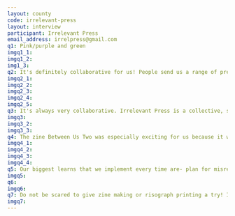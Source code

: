 ```yaml
---
layout: county 
code: irrelevant-press
layout: interview
participant: Irrelevant Press
email_address: irrelpress@gmail.com
q1: Pink/purple and green
imgq1_1: 
imgq1_2: 
img1_3: 
q2: It's definitely collaborative for us! People send us a range of preparedness of files. Often times we do all of the color separating because we have the tools like Photoshop and the experience. We work work a lot with first time zinester and folks new to risographing. Even if the files are perfectly separated we have to play with the opacity to get the perfect ink level on the risograph. The back and forth looks like a lot of very sweet emails with a ton of questions, exclamation points, and thank you's / sorry's on both ends. Regarding paper and binding, we like to offer suggestions and options! Same for ink colors - we have a ton of options and like the decision making to be collaborative so that the artists we work with have the agency they want to over the look of their final project. 
imgq2_1: 
imgq2_2: 
imgq2_3: 
imgq2_4: 
imgq2_5: 
q3: It's always very collaborative. Irrelevant Press is a collective, so all creative decisions are made between the four of us (often via group text). Conceptualizing is often a solo project that happens before hand. All of our projects get input from everyone in the collective though. We also do a lot of projects with outside artists and take the same approach. 
imgq3: 
imgq3_2: 
imgq3_3: 
q4: The zine Between Us Two was especially exciting for us because it was collaborative in both process and authorship. The artist, Wei Keon, asked us if we would write the text to accompany his photos in the zine. The zine depicts stills from the Singaporean film-makers piece, Between Us Two, which is a story of queerness and family. Mollie, Irrelevant Press co-founder and Wei's collaborator on the project, had never met the artist, so the words that she used for the poem were the first words that came to mind when engaging with the piece. To her the poetry is about romance, longing and secrecy. 
imgq4_1: 
imgq4_2: 
imgq4_3: 
imgq4_4: 
q5: Our biggest learns that we implement every time are- plan for misregistration, do not use over 80% opacity in a solid area of ink, let your prints dry as long as possible, and embrace imperfections.
imgq5: 
q6: 
imgq6: 
q7: Do not be scared to give zine making or risograph printing a try! It's always worth it!
imgq7: 
---
```

